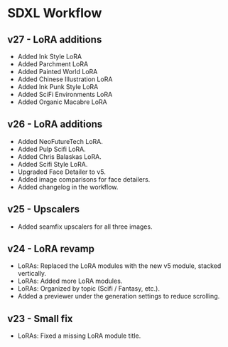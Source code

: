 # SDXL Workflow

## v27 - LoRA additions

- Added Ink Style LoRA
- Added Parchment LoRA
- Added Painted World LoRA
- Added Chinese Illustration LoRA
- Added Ink Punk Style LoRA
- Added SciFi Environments LoRA
- Added Organic Macabre LoRA

## v26 - LoRA additions

- Added NeoFutureTech LoRA.
- Added Pulp Scifi LoRA.
- Added Chris Balaskas LoRA.
- Added Scifi Style LoRA.
- Upgraded Face Detailer to v5.
- Added image comparisons for face detailers.
- Added changelog in the workflow.

## v25 - Upscalers 
- Added seamfix upscalers for all three images.

## v24 - LoRA revamp
- LoRAs: Replaced the LoRA modules with the new v5 module, stacked vertically.
- LoRAs: Added more LoRA modules.
- LoRAs: Organized by topic (Scifi / Fantasy, etc.).
- Added a previewer under the generation settings to reduce scrolling.

## v23 - Small fix
- LoRAs: Fixed a missing LoRA module title.
